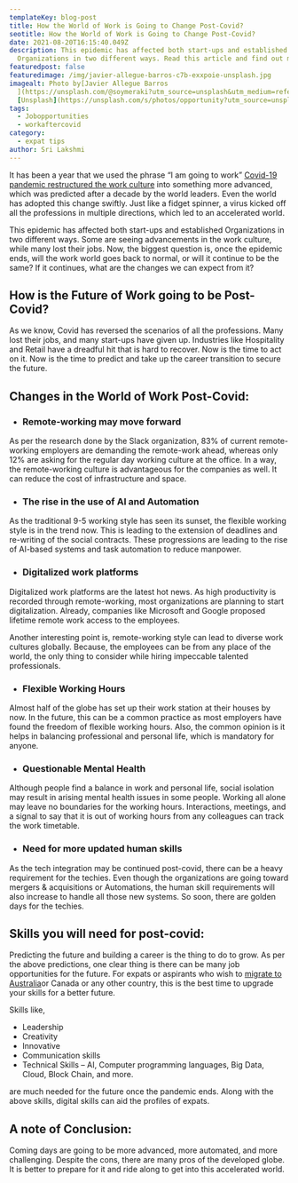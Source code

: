```yaml
---
templateKey: blog-post
title: How the World of Work is Going to Change Post-Covid?
seotitle: How the World of Work is Going to Change Post-Covid?
date: 2021-08-20T16:15:40.049Z
description: This epidemic has affected both start-ups and established
  Organizations in two different ways. Read this article and find out more!
featuredpost: false
featuredimage: /img/javier-allegue-barros-c7b-exxpoie-unsplash.jpg
imagealt: Photo by[Javier Allegue Barros
  ](https://unsplash.com/@soymeraki?utm_source=unsplash&utm_medium=referral&utm_content=creditCopyText)on
  [Unsplash](https://unsplash.com/s/photos/opportunity?utm_source=unsplash&utm_medium=referral&utm_content=creditCopyText)
tags:
  - Jobopportunities
  - workaftercovid
category:
  - expat tips
author: Sri Lakshmi
---
```

It has been a year that we used the phrase “I am going to work” [Covid-19 pandemic restructured the work culture](https://www.thexpatmagazine.com/blog/2021-07-16-expat-mental-health-during-covid-19) into something more advanced, which was predicted after a decade by the world leaders. Even the world has adopted this change swiftly. Just like a fidget spinner, a virus kicked off all the professions in multiple directions, which led to an accelerated world.

This epidemic has affected both start-ups and established Organizations in two different ways. Some are seeing advancements in the work culture, while many lost their jobs. Now, the biggest question is, once the epidemic ends, will the work world goes back to normal, or will it continue to be the same? If it continues, what are the changes we can expect from it?

## How is the Future of Work going to be Post-Covid?

As we know, Covid has reversed the scenarios of all the professions. Many lost their jobs, and many start-ups have given up. Industries like Hospitality and Retail have a dreadful hit that is hard to recover. Now is the time to act on it. Now is the time to predict and take up the career transition to secure the future.

## Changes in the World of Work Post-Covid:

* ### Remote-working may move forward

As per the research done by the Slack organization, 83% of current remote-working employers are demanding the remote-work ahead, whereas only 12% are asking for the regular day working culture at the office. In a way, the remote-working culture is advantageous for the companies as well. It can reduce the cost of infrastructure and space.

* ### The rise in the use of AI and Automation

As the traditional 9-5 working style has seen its sunset, the flexible working style is in the trend now. This is leading to the extension of deadlines and re-writing of the social contracts. These progressions are leading to the rise of AI-based systems and task automation to reduce manpower.

* ### Digitalized work platforms

Digitalized work platforms are the latest hot news. As high productivity is recorded through remote-working, most organizations are planning to start digitalization. Already, companies like Microsoft and Google proposed lifetime remote work access to the employees.

Another interesting point is, remote-working style can lead to diverse work cultures globally. Because, the employees can be from any place of the world, the only thing to consider while hiring impeccable talented professionals.

* ### Flexible Working Hours

Almost half of the globe has set up their work station at their houses by now. In the future, this can be a common practice as most employers have found the freedom of flexible working hours. Also, the common opinion is it helps in balancing professional and personal life, which is mandatory for anyone.

* ### Questionable Mental Health

Although people find a balance in work and personal life, social isolation may result in arising mental health issues in some people. Working all alone may leave no boundaries for the working hours. Interactions, meetings, and a signal to say that it is out of working hours from any colleagues can track the work timetable.

* ### Need for more updated human skills

As the tech integration may be continued post-covid, there can be a heavy requirement for the techies. Even though the organizations are going toward mergers & acquisitions or Automations, the human skill requirements will also increase to handle all those new systems. So soon, there are golden days for the techies.

## Skills you will need for post-covid:

Predicting the future and building a career is the thing to do to grow. As per the above predictions, one clear thing is there can be many job opportunities for the future. For expats or aspirants who wish to [migrate to Australia](https://globaltree.in/services/immigration/australia/)or Canada or any other country, this is the best time to upgrade your skills for a better future.

Skills like,

* Leadership
* Creativity
* Innovative
* Communication skills
* Technical Skills – AI, Computer programming languages, Big Data, Cloud, Block Chain, and more.

are much needed for the future once the pandemic ends. Along with the above skills, digital skills can aid the profiles of expats.

## A note of Conclusion:

Coming days are going to be more advanced, more automated, and more challenging. Despite the cons, there are many pros of the developed globe. It is better to prepare for it and ride along to get into this accelerated world.